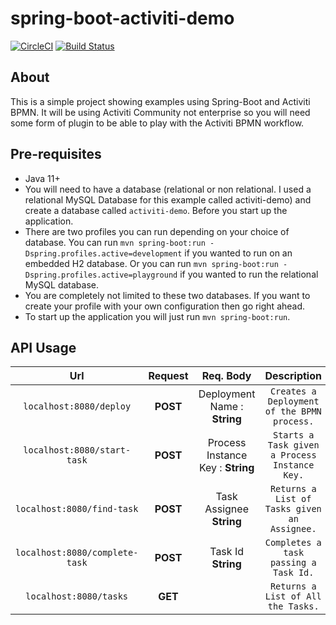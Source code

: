 # spring-boot-activiti-demo

[![CircleCI](https://circleci.com/gh/Artemas-Muzanenhamo/spring-boot-activiti-demo/tree/develop.svg?style=svg)](https://circleci.com/gh/Artemas-Muzanenhamo/spring-boot-activiti-demo/tree/develop)
[![Build Status](https://travis-ci.org/Artemas-Muzanenhamo/spring-boot-activiti-demo.svg?branch=develop)](https://travis-ci.org/Artemas-Muzanenhamo/spring-boot-activiti-demo)

## About

This is a simple project showing examples using Spring-Boot and Activiti BPMN. It will be using Activiti Community not 
enterprise so you will need some form of plugin to be able to play with the Activiti BPMN workflow.

## Pre-requisites

* Java 11+
* You will need to have a database (relational or non relational. I used a relational MySQL Database for this example called activiti-demo)
and create a database called `activiti-demo`. Before you start up the application.
* There are two profiles you can run depending on your choice of database. You can run `mvn spring-boot:run -Dspring.profiles.active=development` if you wanted to run on an embedded H2 database. Or you can run `mvn spring-boot:run -Dspring.profiles.active=playground` if you wanted to run the relational MySQL database.
* You are completely not limited to these two databases. If you want to create your profile with your own configuration then go right ahead.
* To start up the application you will just run `mvn spring-boot:run`.

## API Usage

Url | Request | Req. Body | Description
:---: | :---: | :---: | :---:
 `localhost:8080/deploy` | **POST** | Deployment Name : **String** | `Creates a Deployment of the BPMN process.`
 `localhost:8080/start-task` | **POST** | Process Instance Key : **String** | `Starts a Task given a Process Instance Key.`
 `localhost:8080/find-task` | **POST** | Task Assignee **String** | `Returns a List of Tasks given an Assignee.`
 `localhost:8080/complete-task` | **POST** | Task Id **String** | `Completes a task passing a Task Id.`
 `localhost:8080/tasks` | **GET** | | `Returns a List of All the Tasks.`
